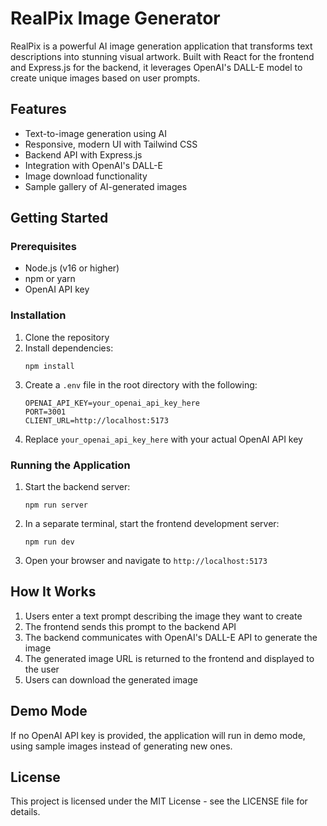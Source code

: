 # RealPix Image Generator

RealPix is a powerful AI image generation application that transforms text descriptions into stunning visual artwork. Built with React for the frontend and Express.js for the backend, it leverages OpenAI's DALL-E model to create unique images based on user prompts.

## Features

- Text-to-image generation using AI
- Responsive, modern UI with Tailwind CSS
- Backend API with Express.js
- Integration with OpenAI's DALL-E
- Image download functionality
- Sample gallery of AI-generated images

## Getting Started

### Prerequisites

- Node.js (v16 or higher)
- npm or yarn
- OpenAI API key

### Installation

1. Clone the repository
2. Install dependencies:
   ```
   npm install
   ```
3. Create a `.env` file in the root directory with the following:
   ```
   OPENAI_API_KEY=your_openai_api_key_here
   PORT=3001
   CLIENT_URL=http://localhost:5173
   ```
4. Replace `your_openai_api_key_here` with your actual OpenAI API key

### Running the Application

1. Start the backend server:
   ```
   npm run server
   ```
2. In a separate terminal, start the frontend development server:
   ```
   npm run dev
   ```
3. Open your browser and navigate to `http://localhost:5173`

## How It Works

1. Users enter a text prompt describing the image they want to create
2. The frontend sends this prompt to the backend API
3. The backend communicates with OpenAI's DALL-E API to generate the image
4. The generated image URL is returned to the frontend and displayed to the user
5. Users can download the generated image

## Demo Mode

If no OpenAI API key is provided, the application will run in demo mode, using sample images instead of generating new ones.

## License

This project is licensed under the MIT License - see the LICENSE file for details.